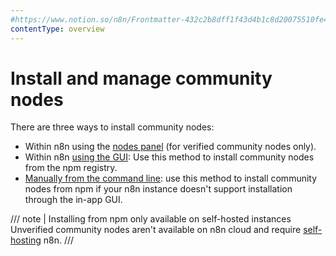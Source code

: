 ```yaml
---
#https://www.notion.so/n8n/Frontmatter-432c2b8dff1f43d4b1c8d20075510fe4
contentType: overview
---
```


# Install and manage community nodes

There are three ways to install community nodes:

* Within n8n using the [nodes panel](/integrations/community-nodes/installation/verified-install.md) (for verified community nodes only).
* Within n8n [using the GUI](/integrations/community-nodes/installation/gui-install.md): Use this method to install community nodes from the npm registry.
* [Manually from the command line](/integrations/community-nodes/installation/manual-install.md): use this method to install community nodes from npm if your n8n instance doesn't support installation through the in-app GUI.

/// note | Installing from npm only available on self-hosted instances
Unverified community nodes aren't available on n8n cloud and require [self-hosting](/hosting/index.md) n8n.
///
